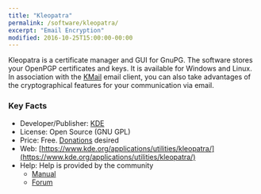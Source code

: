 ```yaml
---
title: "Kleopatra"
permalink: /software/kleopatra/
excerpt: "Email Encryption"
modified: 2016-10-25T15:00:00-00:00
---
```


Kleopatra is a certificate manager and GUI for GnuPG. The software stores your OpenPGP certificates and keys. It is available for Windows and Linux. In association with the [KMail]( https://www.kde.org/applications/internet/kmail2/) email client, you can also take advantages of the cryptographical features for your communication via email.

### Key Facts

* Developer/Publisher: [KDE](https://www.kde.org/)
* License: Open Source (GNU GPL)
* Price: Free. [Donations](https://www.kde.org/community/donations/index.php#money) desired
* Web: [https://www.kde.org/applications/utilities/kleopatra/](https://www.kde.org/applications/utilities/kleopatra/)
* Help: Help is provided by the community
	* [Manual](https://docs.kde.org/stable5/en/pim/kleopatra/index.html)
	* [Forum](https://forum.kde.org/viewforum.php?f=215)
